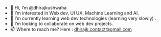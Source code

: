 - 👋 Hi, I’m @dhirajkushwaha
- 👀 I’m interested in Web dev, UI UX, Machine Learning and AI.
- 🌱 I’m currently learning web dev technologies (learning very slowly) .
- 💞️ I’m looking to collaborate on web dev projects.
- 📫 Where to reach me? Here :  dhirajk.contact@gmail.com

<!---
dhirajkushwaha/dhirajkushwaha is a ✨ special ✨ repository because its `README.md` (this file) appears on your GitHub profile.
You can click the Preview link to take a look at your changes.
--->
